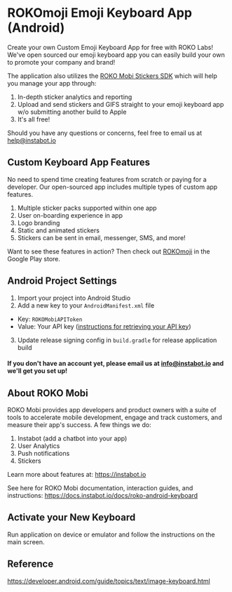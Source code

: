 # ROKOmoji Emoji Keyboard App (Android)
Create your own Custom Emoji Keyboard App for free with ROKO Labs! We've open sourced our emoji keyboard app you can easily build your own to promote your company and brand!

The application also utilizes the [ROKO Mobi Stickers SDK](https://www.instabot.io/stickers-emojis) which will help you manage your app through:

1. In-depth sticker analytics and reporting
2. Upload and send stickers and GIFS straight to your emoji keyboard app w/o submitting another build to Apple 
3. It's all free! 

Should you have any questions or concerns, feel free to email us at help@instabot.io

## Custom Keyboard App Features
No need to spend time creating features from scratch or paying for a developer. Our open-sourced app includes multiple types of custom app features.

1. Multiple sticker packs supported within one app
2. User on-boarding experience in app
3. Logo branding
4. Static and animated stickers
5. Stickers can be sent in email, messenger, SMS, and more!

Want to see these features in action? Then check out [ROKOmoji](https://play.google.com/store/apps/details?id=com.rokolabs.keyboard&hl=en) in the Google Play store.

## Android Project Settings

1. Import your project into Android Studio
2. Add a new key to your `AndroidManifest.xml` file
  - Key: `ROKOMobiAPIToken`
  - Value: Your API key ([instructions for retrieving your API key](https://docs.instabot.io/docs/web-basic-setup#section-1-get-your-instabot-api-key))
3. Update release signing config in `build.gradle` for release application build

#### If you don't have an account yet, please email us at info@instabot.io and we'll get you set up!

## About ROKO Mobi
ROKO Mobi provides app developers and product owners with a suite of tools to accelerate mobile development, engage and track customers, and measure their app's success. A few things we do:

1. Instabot (add a chatbot into your app)
2. User Analytics
3. Push notifications
4. Stickers

Learn more about features at:
https://instabot.io

See here for ROKO Mobi documentation, interaction guides, and instructions:
https://docs.instabot.io/docs/roko-android-keyboard

## Activate your New Keyboard
Run application on device or emulator and follow the instructions on the main screen.

## Reference
https://developer.android.com/guide/topics/text/image-keyboard.html
